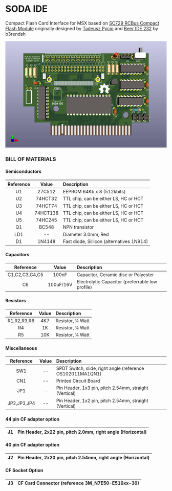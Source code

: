 # SODA IDE
Compact Flash Card Interface for MSX based on [SC729 RCBus Compact Flash Module]( https://smallcomputercentral.com/sc729-rcbus-compact-flash-module/) originally designed by [Tadeusz Pycio](http://www.vtsys.pl/interface-compact-flash/) and [Beer IDE 232](https://github.com/b3rendsh/msxdos2s) by b3rendsh 

![Picture](/doc/Soda_IDE_top.jpg)
### BILL OF MATERIALS

#### Semiconductors

| Reference | Value | Description            |
|:---:|:-------: |:----------------------------------------- |
|  U1 | 27C512   | EEPROM 64Kb x 8 (512kbits)                |
|  U2 | 74HCT32  | TTL chip, can be either LS, HC or HCT     |
|  U3 | 74HCT74  | TTL chip, can be either LS, HC or HCT     |
|  U4 | 74HCT138 | TTL chip, can be either LS, HC or HCT     |
|  U5 | 74HC245  | TTL chip, can be either LS, HC or HCT     |
|  Q1 | BC548    | NPN transistor                            |
| LD1 | --       |     Diameter 3.0mm, Red                   |
|  D1 | 1N4148   | Fast diode, Sillicon (alternatives 1N914) |



#### Capacitors

| Reference | Value | Description            |
|:---:|:-------: |:----------------------------------------- |
|C1,C2,C3,C4,C5| 100nF | Capacitor, Ceramic disc or Polyester |
|C6| 100uF/16V | Electrolytic Capacitor (preferrable low profile) |
		
#### Resistors		
| Reference | Value | Description            |
|:---:|:-------: |:----------------------------------------- |
| R1,R2,R3,R6 | 4K7 | Resistor, ¼ Watt | 
| R4 | 1K | Resistor, ¼ Watt | 
| R5 | 10K | Resistor, ¼ Watt | 
		
#### Miscellaneous		
| Reference | Value | Description            |
|:---:|:-------: |:----------------------------------------- |
|SW1	| -- | SPDT Switch, slide, right angle (reference OS102011MA1QN1) |
|CN1	| -- | Printed Circuit Board  |
|JP1	| -- | Pin Header, 1x3 pin, pitch 2.54mm, straight (Vertical) |
|JP2,JP3,JP4 | -- | Pin Header, 1x2 pin, pitch 2.54mm, straight (Vertical) |
		
		
#### 44 pin CF adapter option		
| J1	|	Pin Header, 2x22 pin, pitch 2.0mm, right angle (Horizontal) |
|:---:| :----------------------------------------- |
		
#### 40 pin CF adapter option		
|J2	|	Pin Header, 2x20 pin, pitch 2.54mm, right angle (Horizontal)
|:---:| :----------------------------------------- |
		
#### CF Socket Option		
|J3	|	CF Card Connector (reference 3M_N7E50-E516xx-30)
|:---:| :----------------------------------------- |


